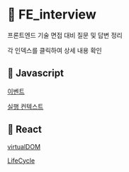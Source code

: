 # 💬 FE_interview

프론트엔드 기술 면접 대비 질문 및 답변 정리

각 인덱스를 클릭하여 상세 내용 확인

## 🚩 Javascript

[이벤트](./javascript/event.md)

[실행 컨텍스트](./javascript//executionContext.md)

## 🚀 React

[virtualDOM](./react/virtualDOM.md)

[LifeCycle](./react/lifeCycle.md)
